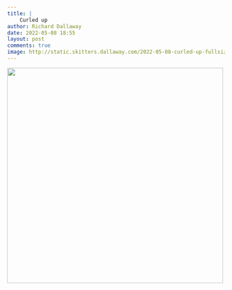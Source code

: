 ```yaml
---
title: |
    Curled up
author: Richard Dallaway
date: 2022-05-08 18:55
layout: post
comments: true
image: http://static.skitters.dallaway.com/2022-05-08-curled-up-fullsize-0.jpeg
---
```


<a href="http://static.skitters.dallaway.com/2022-05-08-curled-up-fullsize-0.jpeg"><img src="http://static.skitters.dallaway.com/2022-05-08-curled-up-thumb-0.jpeg" width="500" height="500"></a>



